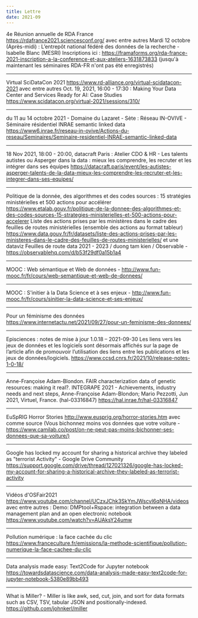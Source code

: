 ```yaml
---
title: Lettre
date: 2021-09
---
```


4e Réunion annuelle de RDA France
<https://rdafrance2021.sciencesconf.org/>
avec entre autres
    Mardi 12 octobre (Après-midi) : L’entrepôt national fédéré des données de la recherche -  Isabelle Blanc (MESRI)
    Inscriptions ici : <https://framaforms.org/rda-france-2021-inscription-a-la-conference-et-aux-ateliers-1631873833>
    (jusqu'à maintenant les séminaires RDA-FR n'ont pas été enregistrés)

--------------------

Virtual SciDataCon 2021
<https://www.rd-alliance.org/virtual-scidatacon-2021>
avec entre autres
    Oct. 19, 2021, 16:00 - 17:30 : Making Your Data Center and Services Ready for AI: Case Studies
    <https://www.scidatacon.org/virtual-2021/sessions/310/>

--------------------

du 11 au 14 octobre 2021 - Domaine du Lazaret - Sète : Réseau IN-OVIVE - Séminaire résidentiel INRAE semantic linked data
<https://www6.inrae.fr/reseau-in-ovive/Actions-du-reseau/Seminaires/Seminaire-residentiel-INRAE-semantic-linked-data>

--------------------

18 Nov 2021, 18:00 - 20:00, datacraft Paris : Atelier CDO & HR - Les talents autistes ou Asperger dans la data : mieux les comprendre, les recruter et les intégrer dans ses équipes
<https://datacraft.paris/event/les-autistes-asperger-talents-de-la-data-mieux-les-comprendre-les-recruter-et-les-integrer-dans-ses-equipes/>

--------------------

Politique de la donnée, des algorithmes et des codes sources : 15 stratégies ministérielles et 500 actions pour accélérer
<https://www.etalab.gouv.fr/politique-de-la-donnee-des-algorithmes-et-des-codes-sources-15-strategies-ministerielles-et-500-actions-pour-accelerer>
    Liste des actions prises par les ministères dans le cadre des feuilles de routes ministérielles (ensemble des actions au format tableur)
    <https://www.data.gouv.fr/fr/datasets/liste-des-actions-prises-par-les-ministeres-dans-le-cadre-des-feuilles-de-routes-ministerielles/>
    et une dataviz
    Feuilles de route data 2021 - 2023 / duong tam kien / Observable - <https://observablehq.com/d/b53f29df0a15b1a4>

--------------------

MOOC : Web sémantique et Web de données - <http://www.fun-mooc.fr/fr/cours/web-semantique-et-web-de-donnees/>

--------------------

MOOC : S'initier à la Data Science et à ses enjeux - <http://www.fun-mooc.fr/fr/cours/sinitier-la-data-science-et-ses-enjeux/>

--------------------

Pour un féminisme des données
<https://www.internetactu.net/2021/09/27/pour-un-feminisme-des-donnees/>

--------------------

Episciences : notes de mise à jour 1.0.18 – 2021-09-30
Les liens vers les jeux de données et les logiciels sont désormais affichés sur la page de l’article afin de promouvoir l’utilisation des liens entre les publications et les jeux de données/logiciels.
<https://www.ccsd.cnrs.fr/2021/10/release-notes-1-0-18/>

--------------------

Anne-Françoise Adam-Blondon. FAIR characterization data of genetic resources: making it real?. INTEGRAPE 2021 - Achievements, industry needs and next steps, Anne-Françoise Adam-Blondon; Mario Pezzotti, Jun 2021, Virtuel, France. (hal-03316847)
<https://hal.inrae.fr/hal-03316847>

--------------------

EuSpRIG Horror Stories
<http://www.eusprig.org/horror-stories.htm>
    avec comme source (Vous bichonnez moins vos données que votre voiture - <https://www.camilab.co/post/on-ne-peut-pas-moins-bichonner-ses-donnees-que-sa-voiture/)>

--------------------

Google has locked my account for sharing a historical archive they labeled as "terrorist Activity" - Google Drive Community
<https://support.google.com/drive/thread/127021326/google-has-locked-my-account-for-sharing-a-historical-archive-they-labeled-as-terrorist-activity>

--------------------

Vidéos d'OSFair2021
<https://www.youtube.com/channel/UCzxJChk3SkYmJWscvI6qNHA/videos>
avec entre autres :
    Demo: DMPtool+Rspace: integration between a data management plan and an open electronic notebook
    <https://www.youtube.com/watch?v=AUAksY24umw>

--------------------

Pollution numérique : la face cachée du clic
<https://www.franceculture.fr/emissions/la-methode-scientifique/pollution-numerique-la-face-cachee-du-clic>

--------------------

Data analysis made easy: Text2Code for Jupyter notebook
<https://towardsdatascience.com/data-analysis-made-easy-text2code-for-jupyter-notebook-5380e89bb493>

--------------------

What is Miller? - Miller is like awk, sed, cut, join, and sort for data formats such as CSV, TSV, tabular JSON and positionally-indexed.
<https://github.com/johnkerl/miller>


